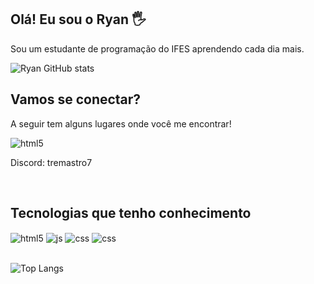 ## Olá! Eu sou o Ryan 🖐️

Sou um estudante de programação do IFES aprendendo cada dia mais.

![Ryan GitHub stats](https://github-readme-stats.vercel.app/api?username=ryanlimap&show_icons=true&theme=radical&count_private=true)

## Vamos se conectar?

A seguir tem alguns lugares onde você me encontrar!

<div style="display: inline_block">
  <img align="center" alt="html5" src="[https://img.shields.io/badge/Python-3776AB?style=for-the-badge&logo=python&logoColor=white](https://img.shields.io/badge/Discord-7289DA?style=for-the-badge&logo=discord&logoColor=white)"/>

  Discord: tremastro7

</div><br/>

## Tecnologias que tenho conhecimento

<div style="display: inline_block">
  <img align="center" alt="html5" src="https://img.shields.io/badge/Python-3776AB?style=for-the-badge&logo=python&logoColor=white" />
  <img align="center" alt="js" src="https://img.shields.io/badge/HTML-239120?style=for-the-badge&logo=html5&logoColor=white" />
  <img align="center" alt="css" src="https://img.shields.io/badge/CSS3-1572B6?style=for-the-badge&logo=css3&logoColor=white" />
  <img align="center" alt="css" src="https://img.shields.io/badge/C-00599C?style=for-the-badge&logo=c&logoColor=white" />

</div><br/>

![Top Langs](https://github-readme-stats.vercel.app/api/top-langs/?username=ryanlimap&layout=compact)
